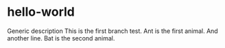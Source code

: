 # hello-world
Generic description
This is the first branch test.  Ant is the first animal.
And another line.
Bat is the second animal.
